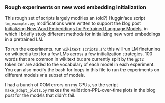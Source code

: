 ### Rough experiments on new word embedding initialization

This rough set of scripts largely modifies an (old?) Hugginface script `lm_example.py`; modifications were written to support the blog post [Initializing New Word Embeddings for Pretrained Language Models](https://nlp.stanford.edu//~johnhew//vocab-expansion.html), in which I briefly study different methods for initializing new word embeddings in a pretrained LM.

To run the experiments. run `wikitext_scripts.sh`; this will run LM finetuning on wikipedia text for a few LMs across a few initialization strategies. 100 words that are common in wikitext but are currently split by the `gpt2` tokenizer are added to the vocabulary of each model in each experiment.
You can also modify the bash for loops in this file to run the experiments on different models or a subset of models.

I had a bunch of OOM errors on my GPUs, so the script `make_adapt_plots.py` makes the validation-PPL-over-time plots in the blog post for the models that didn't fail.
